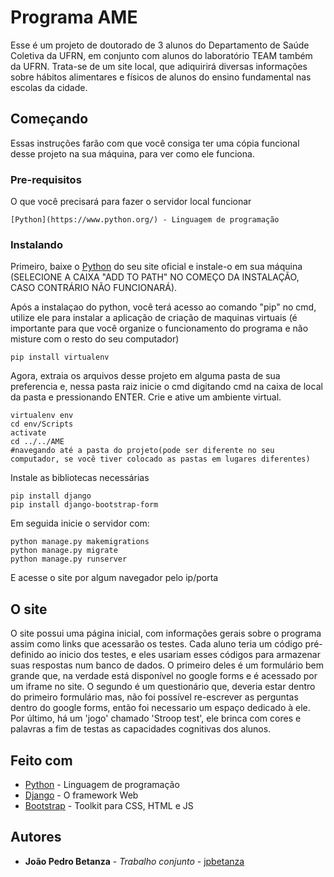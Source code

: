 # Programa AME

Esse é um projeto de doutorado de 3 alunos do Departamento de Saúde Coletiva da UFRN, em conjunto com alunos do laboratório TEAM também da UFRN. Trata-se de um site local, que adiquirirá diversas informações sobre hábitos alimentares e físicos de alunos do ensino fundamental nas escolas da cidade.

## Começando

Essas instruções farão com que você consiga ter uma cópia funcional desse projeto na sua máquina, para ver como ele funciona.

### Pre-requisitos

O que você precisará para fazer o servidor local funcionar

```
[Python](https://www.python.org/) - Linguagem de programação
```

### Instalando

Primeiro, baixe o [Python](https://www.python.org/) do seu site oficial e instale-o em sua máquina (SELECIONE A CAIXA "ADD TO PATH" NO COMEÇO DA INSTALAÇÃO, CASO CONTRÁRIO NÃO FUNCIONARÁ).

Após a instalaçao do python, você terá acesso ao comando "pip" no cmd, utilize ele para instalar a aplicação de criação de maquinas virtuais (é importante para que você organize o funcionamento do programa e não misture com o resto do seu computador)

```
pip install virtualenv
```

Agora, extraia os arquivos desse projeto em alguma pasta de sua preferencia e, nessa pasta raiz inicie o cmd digitando cmd na caixa de local da pasta e pressionando ENTER.
Crie e ative um ambiente virtual.

```
virtualenv env
cd env/Scripts
activate
cd ../../AME
#navegando até a pasta do projeto(pode ser diferente no seu computador, se você tiver colocado as pastas em lugares diferentes)
```

Instale as bibliotecas necessárias

```
pip install django
pip install django-bootstrap-form
```

Em seguida inicie o servidor com:

```
python manage.py makemigrations
python manage.py migrate
python manage.py runserver
```

E acesse o site por algum navegador pelo ip/porta

## O site

O site possui uma página inicial, com informações gerais sobre o programa assim como links que acessarão os testes.
Cada aluno teria um código pré-definido ao inicio dos testes, e eles usariam esses códigos para armazenar suas respostas num banco de dados.
O primeiro deles é um formulário bem grande que, na verdade está disponível no google forms e é acessado por um iframe no site.
O segundo é um questionário que, deveria estar dentro do primeiro formulário mas, não foi possível re-escrever as perguntas dentro do google forms, então foi necessario um espaço dedicado à ele.
Por último, há um 'jogo' chamado 'Stroop test', ele brinca com cores e palavras a fim de testas as capacidades cognitivas dos alunos.

## Feito com

* [Python](https://www.python.org/) - Linguagem de programação
* [Django](https://www.djangoproject.com/) - O framework Web
* [Bootstrap](https://getbootstrap.com/) - Toolkit para CSS, HTML e JS

## Autores

* **João Pedro Betanza** - *Trabalho conjunto* - [jpbetanza](https://github.com/jpbetanza)
